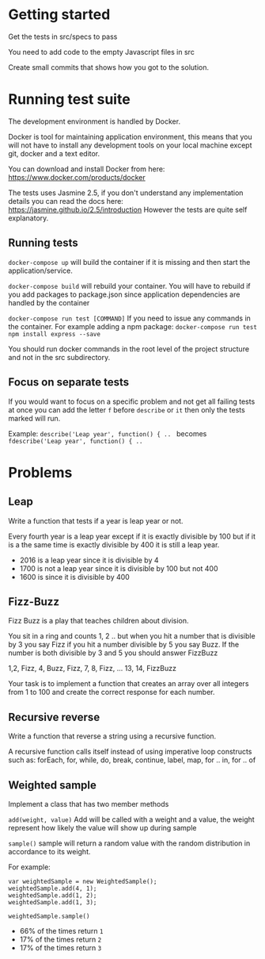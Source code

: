 # Getting started
Get the tests in src/specs to pass

You need to add code to the empty Javascript files in src

Create small commits that shows how you got to the solution.

# Running test suite
The development environment is handled by Docker.

Docker is tool for maintaining application environment,
this means that you will not have to install any development tools
on your local machine except git, docker and a text editor.

You can download and install Docker from here: https://www.docker.com/products/docker

The tests uses Jasmine 2.5, if you don't understand any implementation
details you can read the docs here: https://jasmine.github.io/2.5/introduction
However the tests are quite self explanatory.

## Running tests
`docker-compose up` will build the container if it is missing and
then start the application/service.

`docker-compose build` will rebuild your container.
You will have to rebuild if you add packages to package.json
since application dependencies are handled by the container

`docker-compose run test [COMMAND]`
If you need to issue any commands in the container.
For example adding a npm package:
`docker-compose run test npm install express --save`

You should run docker commands in the root level of the project structure
and not in the src subdirectory.

## Focus on separate tests
If you would want to focus on a specific problem and not get all failing tests at once you can add the letter `f` before `describe` or `it` then only the tests marked will run.

Example:
`describe('Leap year', function() { .. `
becomes `fdescribe('Leap year', function() { .. `


# Problems

## Leap
Write a function that tests if a year is leap year or not.

Every fourth year is a leap year except if it is exactly divisible by 100 but if it is a the same time is exactly divisible by 400 it is still a leap year.

* 2016 is a leap year since it is divisible by 4
* 1700 is not a leap year since it is divisible by 100 but not 400
* 1600 is since it is divisible by 400


## Fizz-Buzz
Fizz Buzz is a play that teaches children about division.

You sit in a ring and counts 1, 2 .. but when you hit a number that is divisible by 3 you say Fizz if you hit a number divisible by 5 you say Buzz. If the number is both divisible by 3 and 5 you should answer FizzBuzz

1,2, Fizz, 4, Buzz, Fizz, 7, 8, Fizz, ... 13, 14, FizzBuzz

Your task is to implement a function that creates an array over all integers from 1 to 100 and create the correct response for each number.

## Recursive reverse
Write a function that reverse a string using a recursive function.

A recursive function calls itself instead of using imperative loop constructs
such as: forEach, for, while, do, break, continue, label, map, for .. in,
for .. of

## Weighted sample
Implement a class that has two member methods

`add(weight, value)`
Add will be called with a weight and a value, the weight represent
how likely the value will show up during sample

`sample()` sample will return a random value with the random distribution
in accordance to its weight.

For example:

```
var weightedSample = new WeightedSample();
weightedSample.add(4, 1);
weightedSample.add(1, 2);
weightedSample.add(1, 3);

weightedSample.sample()  
```
* 66% of the times return `1`
* 17% of the times return `2`
* 17% of the times return `3`
